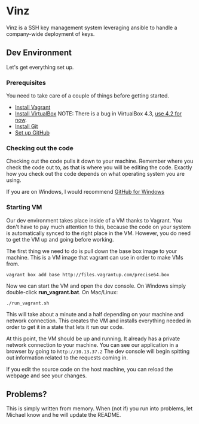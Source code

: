 # Vinz

Vinz is a SSH key management system leveraging ansible to handle a company-wide deployment of keys.


## Dev Environment

Let's get everything set up.

### Prerequisites

You need to take care of a couple of things before getting started.

* [Install Vagrant](http://vagrantup.com)
* [Install VirtualBox](https://www.virtualbox.org/wiki/Downloads) NOTE: There is a bug in VirtualBox 4.3, [use 4.2 for now](https://www.virtualbox.org/wiki/Download_Old_Builds_4_2).
* [Install Git](http://git-scm.com/downloads)
* [Set up GitHub](https://help.github.com/articles/set-up-git)

### Checking out the code

Checking out the code pulls it down to your machine.  Remember where you check the code out to, as that is where you will be editing the code.  Exactly how you check out the code depends on what operating system you are using.  

If you are on Windows, I would recommend [GitHub for Windows](http://windows.github.com/)

### Starting VM

Our dev environment takes place inside of a VM thanks to Vagrant.  You don't have to pay much attention to this, because the code on your system is automatically synced to the right place in the VM.  However, you do need to get the VM up and going before working. 

The first thing we need to do is pull down the base box image to your machine.  This is a VM image that vagrant can use in order to make VMs from.

    vagrant box add base http://files.vagrantup.com/precise64.box

Now we can start the VM and open the dev console. On Windows simply double-click **run_vagrant.bat**. On Mac/Linux:

    ./run_vagrant.sh
    

This will take about a minute and a half depending on your machine and network connection.  This creates the VM and installs everything needed in order to get it in a state that lets it run our code.

At this point, the VM should be up and running.  It already has a private network connection to your machine. You can see our application in a browser by going to `http://10.13.37.2`
The dev console will begin spitting out information related to the requests coming in.

If you edit the source code on the host machine, you can reload the webpage and see your changes.  

## Problems?

This is simply written from memory.  When (not if) you run into problems, let Michael know and he will update the README.
